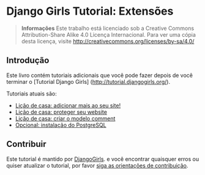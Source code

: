 # Django Girls Tutorial: Extensões

> **Informações** Este trabalho está licenciado sob a Creative Commons Attribution-Share Alike 4.0
Licença Internacional. Para ver uma cópia desta licença, visite
http://creativecommons.org/licenses/by-sa/4.0/

## Introdução

Este livro contém tutoriais adicionais que você pode fazer depois de você terminar o [Tutorial Django Girls] (http://tutorial.djangogirls.org/).

Tutoriais atuais são:
- [Lição de casa: adicionar mais ao seu site!](https://github.com/DjangoGirls/tutorial-extensions/pt/blog/master/homework/README.md)
- [Lição de casa: proteger seu website](https://github.com/DjangoGirls/tutorial-extensions/pt/blog/master/authentication_authorization/README.md)
- [Lição de casa: criar o modelo comment](https://github.com/DjangoGirls/tutorial-extensions/pt/blog/master/homework_create_more_models/README.md)
- [Opcional: instalação do PostgreSQL](https://github.com/DjangoGirls/tutorial-extensions/pt/blog/master/optional_postgresql_installation/README.md)

## Contribuir

Este tutorial é mantido por [DjangoGirls](http://djangogirls.org/). e você encontrar quaisquer erros ou quiser atualizar o tutorial, por favor [siga as orientações de contribuição](https://github.com/DjangoGirls/tutorial/blog/master/CONTRIBUTING.md).
